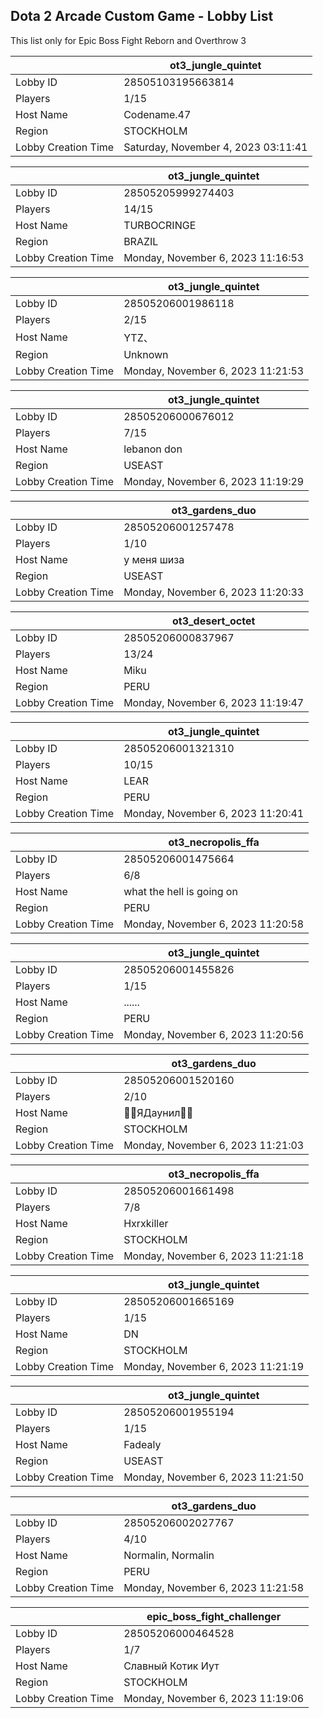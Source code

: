 ## Dota 2 Arcade Custom Game - Lobby List

This list only for Epic Boss Fight Reborn and Overthrow 3

|  | ot3_jungle_quintet |
| ------ | ------ |
| Lobby ID | 28505103195663814 |
| Players | 1/15 |
| Host Name | Codename.47 |
| Region | STOCKHOLM |
| Lobby Creation Time | Saturday, November 4, 2023 03:11:41 |


|  | ot3_jungle_quintet |
| ------ | ------ |
| Lobby ID | 28505205999274403 |
| Players | 14/15 |
| Host Name | TURBOCRINGE |
| Region | BRAZIL |
| Lobby Creation Time | Monday, November 6, 2023 11:16:53 |


|  | ot3_jungle_quintet |
| ------ | ------ |
| Lobby ID | 28505206001986118 |
| Players | 2/15 |
| Host Name | YTZ、 |
| Region | Unknown |
| Lobby Creation Time | Monday, November 6, 2023 11:21:53 |


|  | ot3_jungle_quintet |
| ------ | ------ |
| Lobby ID | 28505206000676012 |
| Players | 7/15 |
| Host Name | lebanon don |
| Region | USEAST |
| Lobby Creation Time | Monday, November 6, 2023 11:19:29 |


|  | ot3_gardens_duo |
| ------ | ------ |
| Lobby ID | 28505206001257478 |
| Players | 1/10 |
| Host Name | у меня шиза |
| Region | USEAST |
| Lobby Creation Time | Monday, November 6, 2023 11:20:33 |


|  | ot3_desert_octet |
| ------ | ------ |
| Lobby ID | 28505206000837967 |
| Players | 13/24 |
| Host Name | Miku |
| Region | PERU |
| Lobby Creation Time | Monday, November 6, 2023 11:19:47 |


|  | ot3_jungle_quintet |
| ------ | ------ |
| Lobby ID | 28505206001321310 |
| Players | 10/15 |
| Host Name | LEAR |
| Region | PERU |
| Lobby Creation Time | Monday, November 6, 2023 11:20:41 |


|  | ot3_necropolis_ffa |
| ------ | ------ |
| Lobby ID | 28505206001475664 |
| Players | 6/8 |
| Host Name | what the hell is going on |
| Region | PERU |
| Lobby Creation Time | Monday, November 6, 2023 11:20:58 |


|  | ot3_jungle_quintet |
| ------ | ------ |
| Lobby ID | 28505206001455826 |
| Players | 1/15 |
| Host Name | ...... |
| Region | PERU |
| Lobby Creation Time | Monday, November 6, 2023 11:20:56 |


|  | ot3_gardens_duo |
| ------ | ------ |
| Lobby ID | 28505206001520160 |
| Players | 2/10 |
| Host Name | ЯДаунил |
| Region | STOCKHOLM |
| Lobby Creation Time | Monday, November 6, 2023 11:21:03 |


|  | ot3_necropolis_ffa |
| ------ | ------ |
| Lobby ID | 28505206001661498 |
| Players | 7/8 |
| Host Name | Hxrxkiller |
| Region | STOCKHOLM |
| Lobby Creation Time | Monday, November 6, 2023 11:21:18 |


|  | ot3_jungle_quintet |
| ------ | ------ |
| Lobby ID | 28505206001665169 |
| Players | 1/15 |
| Host Name | DN |
| Region | STOCKHOLM |
| Lobby Creation Time | Monday, November 6, 2023 11:21:19 |


|  | ot3_jungle_quintet |
| ------ | ------ |
| Lobby ID | 28505206001955194 |
| Players | 1/15 |
| Host Name | Fadealy |
| Region | USEAST |
| Lobby Creation Time | Monday, November 6, 2023 11:21:50 |


|  | ot3_gardens_duo |
| ------ | ------ |
| Lobby ID | 28505206002027767 |
| Players | 4/10 |
| Host Name | Normalin, Normalin |
| Region | PERU |
| Lobby Creation Time | Monday, November 6, 2023 11:21:58 |


|  | epic_boss_fight_challenger |
| ------ | ------ |
| Lobby ID | 28505206000464528 |
| Players | 1/7 |
| Host Name | Славный Котик Иут |
| Region | STOCKHOLM |
| Lobby Creation Time | Monday, November 6, 2023 11:19:06 |


